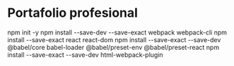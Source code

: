 # Portafolio profesional

npm init -y
npm install --save-dev --save-exact webpack webpack-cli
npm install --save-exact react react-dom
npm install --save-exact --save-dev @babel/core babel-loader @babel/preset-env @babel/preset-react
npm install --save-exact --save-dev html-webpack-plugin
